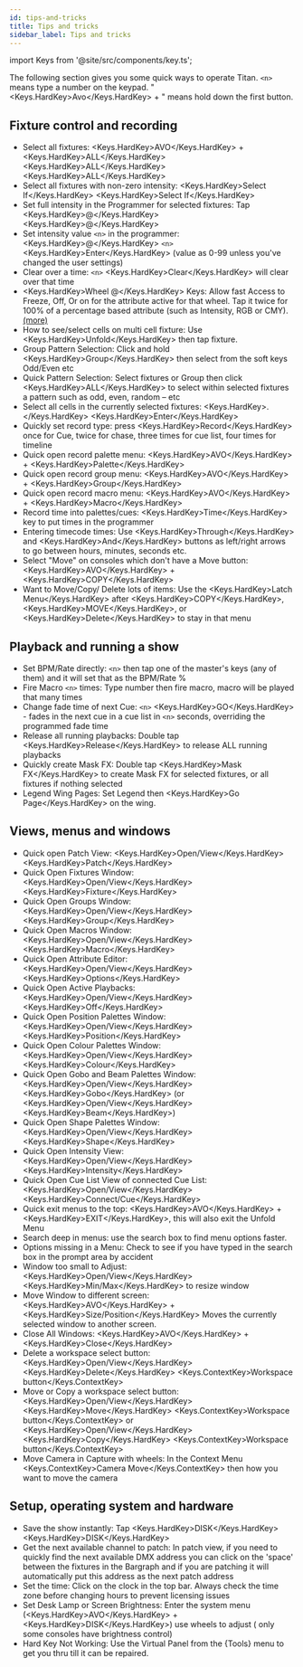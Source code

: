 ```yaml
---
id: tips-and-tricks
title: Tips and tricks
sidebar_label: Tips and tricks
---
```


import Keys from '@site/src/components/key.ts';

The following section gives you some quick ways to operate Titan. ``<n>`` means type a number on the keypad. "<Keys.HardKey>Avo</Keys.HardKey> + " means hold down the first button.

## Fixture control and recording

-  Select all fixtures: <Keys.HardKey>AVO</Keys.HardKey> + <Keys.HardKey>ALL</Keys.HardKey> <Keys.HardKey>ALL</Keys.HardKey> <Keys.HardKey>ALL</Keys.HardKey>
-  Select all fixtures with non-zero intensity: <Keys.HardKey>Select If</Keys.HardKey> <Keys.HardKey>Select If</Keys.HardKey>
-  Set full intensity in the Programmer for selected fixtures: Tap <Keys.HardKey>@</Keys.HardKey><Keys.HardKey>@</Keys.HardKey>
-  Set intensity value ``<n>`` in the programmer: <Keys.HardKey>@</Keys.HardKey> ``<n>`` <Keys.HardKey>Enter</Keys.HardKey> (value as 0-99 unless you've changed the user settings)
-  Clear over a time: ``<n>`` <Keys.HardKey>Clear</Keys.HardKey> will clear over that time
-  <Keys.HardKey>Wheel @</Keys.HardKey> Keys: Allow fast Access to Freeze, Off, Or on for the attribute active for that wheel. Tap it twice for 100% of a percentage based attribute (such as Intensity, RGB or CMY). [(more)](../controlling-fixtures/changing-fixture-attributes.md#adjusting-attributes-with-the--buttons)
-  How to see/select cells on multi cell fixture: Use <Keys.HardKey>Unfold</Keys.HardKey> then tap fixture.
-  Group Pattern Selection: Click and hold <Keys.HardKey>Group</Keys.HardKey> then select from the soft keys Odd/Even etc
-  Quick Pattern Selection: Select fixtures or Group then click <Keys.HardKey>ALL</Keys.HardKey> to select within selected fixtures a pattern such as
odd, even, random – etc
-  Select all cells in the currently selected fixtures: <Keys.HardKey>.</Keys.HardKey> <Keys.HardKey>Enter</Keys.HardKey> 
-  Quickly set record type: press <Keys.HardKey>Record</Keys.HardKey> once for Cue, twice for chase, three times for cue list, four times for timeline
-  Quick open record palette menu: <Keys.HardKey>AVO</Keys.HardKey> + <Keys.HardKey>Palette</Keys.HardKey>
-  Quick open record group menu: <Keys.HardKey>AVO</Keys.HardKey> + <Keys.HardKey>Group</Keys.HardKey>
-  Quick open record macro menu: <Keys.HardKey>AVO</Keys.HardKey> + <Keys.HardKey>Macro</Keys.HardKey>
-  Record time into palettes/cues: <Keys.HardKey>Time</Keys.HardKey> key to put times in the programmer
-  Entering timecode times: Use <Keys.HardKey>Through</Keys.HardKey> and <Keys.HardKey>And</Keys.HardKey> buttons as left/right arrows to go between hours, minutes, seconds etc.
-  Select "Move" on consoles which don't have a Move button: <Keys.HardKey>AVO</Keys.HardKey> + <Keys.HardKey>COPY</Keys.HardKey>
-  Want to Move/Copy/ Delete lots of items: Use the <Keys.HardKey>Latch Menu</Keys.HardKey> after <Keys.HardKey>COPY</Keys.HardKey>, <Keys.HardKey>MOVE</Keys.HardKey>, or <Keys.HardKey>Delete</Keys.HardKey> to stay in that
menu

## Playback and running a show

-  Set BPM/Rate directly: ``<n>`` then tap one of the master's keys (any of them) and it will set that as the BPM/Rate %
-  Fire Macro ``<n>`` times: Type number then fire macro, macro will be played that many times
-  Change fade time of next Cue: ``<n>`` <Keys.HardKey>GO</Keys.HardKey> - fades in the next cue in a cue list in ``<n>`` seconds, overriding the programmed
fade time
-  Release all running playbacks: Double tap <Keys.HardKey>Release</Keys.HardKey> to release ALL running playbacks
-  Quickly create Mask FX: Double tap <Keys.HardKey>Mask FX</Keys.HardKey> to create Mask FX for selected fixtures, or all fixtures if nothing selected
-  Legend Wing Pages: Set Legend then <Keys.HardKey>Go Page</Keys.HardKey> on the wing.

## Views, menus and windows

-  Quick open Patch View: <Keys.HardKey>Open\/View</Keys.HardKey> <Keys.HardKey>Patch</Keys.HardKey>
-  Quick Open Fixtures Window: <Keys.HardKey>Open\/View</Keys.HardKey> <Keys.HardKey>Fixture</Keys.HardKey>
-  Quick Open Groups Window: <Keys.HardKey>Open\/View</Keys.HardKey> <Keys.HardKey>Group</Keys.HardKey>
-  Quick Open Macros Window: <Keys.HardKey>Open\/View</Keys.HardKey> <Keys.HardKey>Macro</Keys.HardKey>
-  Quick Open Attribute Editor: <Keys.HardKey>Open\/View</Keys.HardKey> <Keys.HardKey>Options</Keys.HardKey>
-  Quick Open Active Playbacks: <Keys.HardKey>Open\/View</Keys.HardKey> <Keys.HardKey>Off</Keys.HardKey>
-  Quick Open Position Palettes Window: <Keys.HardKey>Open\/View</Keys.HardKey> <Keys.HardKey>Position</Keys.HardKey>
-  Quick Open Colour Palettes Window: <Keys.HardKey>Open\/View</Keys.HardKey> <Keys.HardKey>Colour</Keys.HardKey>
-  Quick Open Gobo and Beam Palettes Window: <Keys.HardKey>Open\/View</Keys.HardKey> <Keys.HardKey>Gobo</Keys.HardKey> (or <Keys.HardKey>Open\/View</Keys.HardKey> <Keys.HardKey>Beam</Keys.HardKey>)
-  Quick Open Shape Palettes Window: <Keys.HardKey>Open\/View</Keys.HardKey> <Keys.HardKey>Shape</Keys.HardKey>
-  Quick Open Intensity View: <Keys.HardKey>Open\/View</Keys.HardKey> <Keys.HardKey>Intensity</Keys.HardKey>
-  Quick Open Cue List View of connected Cue List: <Keys.HardKey>Open\/View</Keys.HardKey> <Keys.HardKey>Connect/Cue</Keys.HardKey>
-  Quick exit menus to the top: <Keys.HardKey>AVO</Keys.HardKey> + <Keys.HardKey>EXIT</Keys.HardKey>, this will also exit the Unfold Menu
-  Search deep in menus: use the search box to find menu options faster.
-  Options missing in a Menu: Check to see if you have typed in the search box in the prompt area by accident
-  Window too small to Adjust: <Keys.HardKey>Open\/View</Keys.HardKey> <Keys.HardKey>Min/Max</Keys.HardKey> to resize window
-  Move Window to different screen: <Keys.HardKey>AVO</Keys.HardKey> + <Keys.HardKey>Size/Position</Keys.HardKey> Moves the currently selected window to another screen.
-  Close All Windows: <Keys.HardKey>AVO</Keys.HardKey> + <Keys.HardKey>Close</Keys.HardKey>
-  Delete a workspace select button: <Keys.HardKey>Open\/View</Keys.HardKey> <Keys.HardKey>Delete</Keys.HardKey> <Keys.ContextKey>Workspace button</Keys.ContextKey>
-  Move or Copy a workspace select button: <Keys.HardKey>Open\/View</Keys.HardKey> <Keys.HardKey>Move</Keys.HardKey> <Keys.ContextKey>Workspace button</Keys.ContextKey> or <Keys.HardKey>Open\/View</Keys.HardKey> <Keys.HardKey>Copy</Keys.HardKey> <Keys.ContextKey>Workspace button</Keys.ContextKey>
-  Move Camera in Capture with wheels: In the Context Menu <Keys.ContextKey>Camera Move</Keys.ContextKey> then how you want to move the camera

## Setup, operating system and hardware

-  Save the show instantly: Tap <Keys.HardKey>DISK</Keys.HardKey> <Keys.HardKey>DISK</Keys.HardKey>
-  Get the next available channel to patch: In patch view, if you need to quickly find the next available DMX address
you can click on the 'space' between the fixtures in the Bargraph and if you are patching it will automatically put
this address as the next patch address
-  Set the time: Click on the clock in the top bar. Always check the time zone before changing hours to prevent licensing
issues
-  Set Desk Lamp or Screen Brightness: Enter the system menu (<Keys.HardKey>AVO</Keys.HardKey> + <Keys.HardKey>DISK</Keys.HardKey>) use wheels to adjust ( only some
consoles have brightness control)
-  Hard Key Not Working: Use the Virtual Panel from the {Tools} menu to get you thru till it can be repaired.

